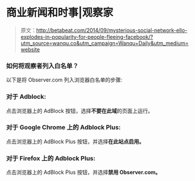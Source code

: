 # 商业新闻和时事|观察家

> 原文：<http://betabeat.com/2014/09/mysterious-social-network-ello-explodes-in-popularity-for-people-fleeing-facebook/?utm_source=wanqu.co&utm_campaign=Wanqu+Daily&utm_medium=website>

### 如何将观察者列入白名单？

以下是将 Observer.com 列入浏览器白名单的步骤:

### 对于 Adblock:

点击浏览器上的 AdBlock 按钮，选择**不要在此域**的页面上运行。

### 对于 Google Chrome 上的 Adblock Plus:

点击浏览器上的 AdBlock Plus 按钮，并选择**在此站点启用。**

### 对于 Firefox 上的 Adblock Plus:

点击浏览器上的 AdBlock Plus 按钮，并选择**禁用 Observer.com。**